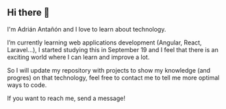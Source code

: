 ## Hi there 👋

I'm Adrián Antañón and I love to learn about technology.

I’m currently learning web applications development (Angular, React, Laravel...), I started studying this in September 19 and I feel that there is an exciting world where I can learn and improve a lot.

So I will update my repository with projects to show my knowledge (and progres) on that technology, feel free to contact me to tell me more optimal ways to code.

If you want to reach me, send a message!

<!--
**Adri-Antanon/Adri-Antanon** is a ✨ _special_ ✨ repository because its `README.md` (this file) appears on your GitHub profile.

Here are some ideas to get you started:

- 🔭 I’m currently working on ...
- 🌱 I’m currently learning ...
- 👯 I’m looking to collaborate on ...
- 🤔 I’m looking for help with ...
- 💬 Ask me about ...
- 📫 How to reach me: ...
- 😄 Pronouns: ...
- ⚡ Fun fact: ...
-->
